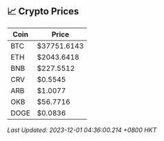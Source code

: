 ## 📈 Crypto Prices

| Coin | Price |
| ---- | ----- |
| BTC | $37751.6143 |
| ETH | $2043.6418 |
| BNB | $227.5512 |
| CRV | $0.5545 |
| ARB | $1.0077 |
| OKB | $56.7716 |
| DOGE | $0.0836 |

_Last Updated: 2023-12-01 04:36:00.214 +0800 HKT_